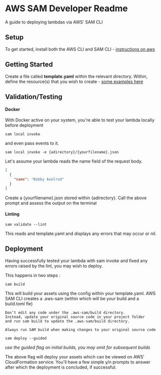 # AWS SAM Developer Readme

A guide to deploying lambdas via AWS' SAM CLI

## Setup

To get started, install both the AWS CLI and SAM CLI -
[instructions on aws](https://docs.aws.amazon.com/serverless-application-model/latest/developerguide/install-sam-cli.html)

## Getting Started

Create a file called **template.yaml** within the relevant directory. Within, define the resource(s) that you wish to create - [some examples here](https://medium.com/carsales-dev/api-gateway-with-aws-sam-template-c05afdd9cafe)

## Validation/Testing

#### Docker

With Docker active on your system, you're able to test your lambda locally before deployment

```
sam local invoke
```

and even pass events to it.

```
sam local invoke -e {adirectory}/{yourfilename}.json
```

Let's assume your lambda reads the name field of the request body.

```json
[
  {
    "name": "Bobby Axelrod"
  }
]
```

Create a {yourfilename}.json stored within {adirectory}. Call the above prompt and assess the output on the terminal

#### Linting

```
sam validate --lint
```

This reads and template.yaml and displays any errors that may occur or nil.

## Deployment

Having successfully tested your lambda with sam invoke and fixed any errors raised by the lint, you may wish to deploy.

This happens in two steps :

```
sam build
```

This will build your assets using the config within your template.yaml. AWS SAM CLI creates a .aws-sam (within which will be your build and a build.toml fle)

```
Don’t edit any code under the .aws-sam/build directory.
Instead, update your original source code in your project folder
and run sam build to update the .aws-sam/build directory.

Always run SAM build when making changes to your original source code
```

```
sam deploy --guided
```

_use the guided flag on initial builds, you may omit for subsequent builds_

The above flag will deploy your assets which can be viewed on AWS' CloudFormation service. You'll have a few simple y/n prompts to answer after which the deployment is concluded, if successful.
